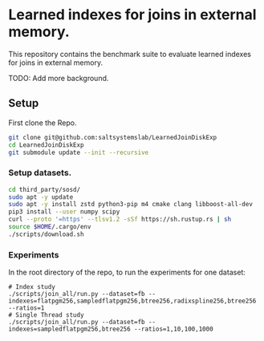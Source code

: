 # Learned indexes for joins in external memory.

This repository contains the benchmark suite to evaluate learned indexes for joins in external memory. 

TODO: Add more background.

## Setup

First clone the Repo.

```bash
git clone git@github.com:saltsystemslab/LearnedJoinDiskExp
cd LearnedJoinDiskExp
git submodule update --init --recursive
```

### Setup datasets.

```bash
cd third_party/sosd/
sudo apt -y update
sudo apt -y install zstd python3-pip m4 cmake clang libboost-all-dev
pip3 install --user numpy scipy
curl --proto '=https' --tlsv1.2 -sSf https://sh.rustup.rs | sh
source $HOME/.cargo/env
./scripts/download.sh
```

### Experiments
In the root directory of the repo, to run the experiments for one dataset:

```
# Index study
./scripts/join_all/run.py --dataset=fb --indexes=flatpgm256,sampledflatpgm256,btree256,radixspline256,btree256 --ratios=1
# Single Thread study
./scripts/join_all/run.py --dataset=fb --indexes=sampledflatpgm256,btree256 --ratios=1,10,100,1000
```


